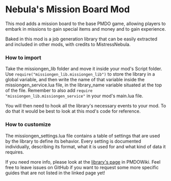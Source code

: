 # Nebula's Mission Board Mod
This mod adds a mission board to the base PMDO game, allowing players to embark in missions to gain special items and money and to gain experience.

Baked in this mod is a job generation library that can be easily extracted and included in other mods, with credits to MistressNebula.

### How to import
Take the missiongen_lib folder and move it inside your mod's Script folder. Use ``require("missiongen_lib.missiongen_lib")`` to store the library in
a global variable, and then write the name of that variable inside the missiongen_service.lua file, in the library_name variable situated at the top
of the file. Remember to also add ```require "missiongen_lib.missiongen_service"``` in your mod's main.lua file.

You will then need to hook all the library's necessary events to your mod. To do that it would be best to look at this mod's code for reference.

### How to customize
The missiongen_settings.lua file contains a table of settings that are used by the library to define its behavior. Every setting is documented individually,
describing its format, what it is used for and what kind of data it requires.

If you need more info, please look at the [library's page](https://wiki.pmdo.pmdcollab.org/Mod:Nebula%27s_Mission_Board) in PMDOWiki.
Feel free to leave issues on GitHub if you want to request some more specific guides that are not listed in the linked page yet!
